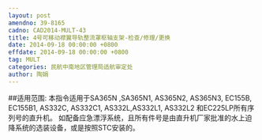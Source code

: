 ```yaml
---
layout: post
amendno: 39-8165
cadno: CAD2014-MULT-43
title: 4号可移动襟翼导轨整流罩枢轴支架-检查/修理/更换
date: 2014-09-18 00:00:00 +0800
effdate: 2014-09-18 00:00:00 +0800
tag: MULT
categories: 民航中南地区管理局适航审定处
author: 陶娟
---
```


##适用范围:
本指令适用于SA365N ,SA365N1, AS365N2, AS365N3, EC155B, EC155B1, AS332C, AS332C1, AS332L,AS332L1, AS332L2 和EC225LP所有序列号的直升机。
如配备应急漂浮系统，且所有件号是由直升机厂家批准的水上迫降系统的选装设备，或是按照STC安装的。

